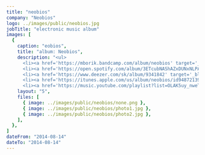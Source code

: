 ```yaml
---
title: "neobios"
company: "Neobios"
logo: ../images/public/neobios.jpg
jobTitle: "electronic music album"
images: [
  {
    caption: "eobios",
    title: "album: Neobios",
    description: "<ul>
      <li><a href='https://mborik.bandcamp.com/album/neobios' target='_blank' ref='nofollow noreferrer'>Bandcamp</a></li>
      <li><a href='https://open.spotify.com/album/3ETcubNAShAZxDUNxNLPAl' target='_blank' ref='nofollow noreferrer'>Spotify</a></li>
      <li><a href='https://www.deezer.com/sk/album/9341842' target='_blank' ref='nofollow noreferrer'>Deezer</a></li>
      <li><a href='https://itunes.apple.com/us/album/neobios/id948721396' target='_blank' ref='nofollow noreferrer'>iTunes</a></li>
      <li><a href='https://music.youtube.com/playlist?list=OLAK5uy_nweTMEcQpBt0f916TRAEZ_9JzCYweTJHA' target='_blank' ref='nofollow noreferrer'>Youtube Music</a></li></ul>",
    layout: "5",
    files: [
      { image: ../images/public/neobios/none.png },
      { image: ../images/public/neobios/photo1.jpg },
      { image: ../images/public/neobios/photo2.jpg },
    ],
  },
]
dateFrom: "2014-08-14"
dateTo: "2014-08-14"
---
```

